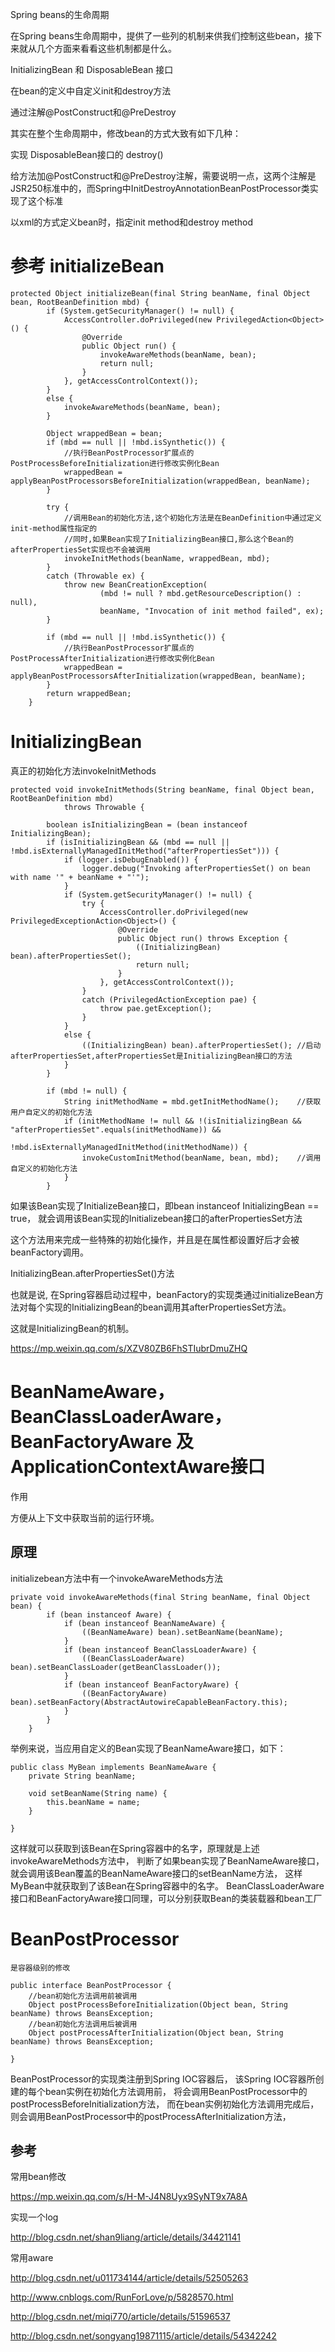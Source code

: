 

Spring beans的生命周期


在Spring beans生命周期中，提供了一些列的机制来供我们控制这些bean，接下来就从几个方面来看看这些机制都是什么。

InitializingBean 和 DisposableBean 接口


在bean的定义中自定义init和destroy方法

通过注解@PostConstruct和@PreDestroy

其实在整个生命周期中，修改bean的方式大致有如下几种：


实现 DisposableBean接口的 destroy()

给方法加@PostConstruct和@PreDestroy注解，需要说明一点，这两个注解是JSR250标准中的，而Spring中InitDestroyAnnotationBeanPostProcessor类实现了这个标准

以xml的方式定义bean时，指定init method和destroy method




# 参考  initializeBean


```
protected Object initializeBean(final String beanName, final Object bean, RootBeanDefinition mbd) {  
        if (System.getSecurityManager() != null) {  
            AccessController.doPrivileged(new PrivilegedAction<Object>() {  
                @Override  
                public Object run() {  
                    invokeAwareMethods(beanName, bean);  
                    return null;  
                }  
            }, getAccessControlContext());  
        }  
        else {  
            invokeAwareMethods(beanName, bean);  
        }  
  
        Object wrappedBean = bean;  
        if (mbd == null || !mbd.isSynthetic()) {  
            //执行BeanPostProcessor扩展点的PostProcessBeforeInitialization进行修改实例化Bean  
            wrappedBean = applyBeanPostProcessorsBeforeInitialization(wrappedBean, beanName);  
        }  
  
        try {  
            //调用Bean的初始化方法,这个初始化方法是在BeanDefinition中通过定义init-method属性指定的  
            //同时,如果Bean实现了InitializingBean接口,那么这个Bean的afterPropertiesSet实现也不会被调用  
            invokeInitMethods(beanName, wrappedBean, mbd);  
        }  
        catch (Throwable ex) {  
            throw new BeanCreationException(  
                    (mbd != null ? mbd.getResourceDescription() : null),  
                    beanName, "Invocation of init method failed", ex);  
        }  
  
        if (mbd == null || !mbd.isSynthetic()) {  
            //执行BeanPostProcessor扩展点的PostProcessAfterInitialization进行修改实例化Bean  
            wrappedBean = applyBeanPostProcessorsAfterInitialization(wrappedBean, beanName);  
        }  
        return wrappedBean;  
    }  
```



# InitializingBean

真正的初始化方法invokeInitMethods

```
protected void invokeInitMethods(String beanName, final Object bean, RootBeanDefinition mbd)  
            throws Throwable {  
  
        boolean isInitializingBean = (bean instanceof InitializingBean);  
        if (isInitializingBean && (mbd == null || !mbd.isExternallyManagedInitMethod("afterPropertiesSet"))) {  
            if (logger.isDebugEnabled()) {  
                logger.debug("Invoking afterPropertiesSet() on bean with name '" + beanName + "'");  
            }  
            if (System.getSecurityManager() != null) {  
                try {  
                    AccessController.doPrivileged(new PrivilegedExceptionAction<Object>() {  
                        @Override  
                        public Object run() throws Exception {  
                            ((InitializingBean) bean).afterPropertiesSet();  
                            return null;  
                        }  
                    }, getAccessControlContext());  
                }  
                catch (PrivilegedActionException pae) {  
                    throw pae.getException();  
                }  
            }  
            else {  
                ((InitializingBean) bean).afterPropertiesSet(); //启动afterPropertiesSet,afterPropertiesSet是InitializingBean接口的方法  
            }  
        }  
  
        if (mbd != null) {  
            String initMethodName = mbd.getInitMethodName();    //获取用户自定义的初始化方法  
            if (initMethodName != null && !(isInitializingBean && "afterPropertiesSet".equals(initMethodName)) &&  
                    !mbd.isExternallyManagedInitMethod(initMethodName)) {  
                invokeCustomInitMethod(beanName, bean, mbd);    //调用自定义的初始化方法  
            }  
        }  
```



如果该Bean实现了InitializeBean接口，即bean instanceof InitializingBean == true，
就会调用该Bean实现的Initializebean接口的afterPropertiesSet方法



这个方法用来完成一些特殊的初始化操作，并且是在属性都设置好后才会被beanFactory调用。

InitializingBean.afterPropertiesSet()方法

也就是说, 在Spring容器启动过程中，beanFactory的实现类通过initializeBean方法对每个实现的InitializingBean的bean调用其afterPropertiesSet方法。

这就是InitializingBean的机制。


https://mp.weixin.qq.com/s/XZV80ZB6FhSTIubrDmuZHQ



# BeanNameAware，BeanClassLoaderAware，BeanFactoryAware 及ApplicationContextAware接口

作用

方便从上下文中获取当前的运行环境。


## 原理

initializebean方法中有一个invokeAwareMethods方法

```
private void invokeAwareMethods(final String beanName, final Object bean) {  
        if (bean instanceof Aware) {  
            if (bean instanceof BeanNameAware) {  
                ((BeanNameAware) bean).setBeanName(beanName);  
            }  
            if (bean instanceof BeanClassLoaderAware) {  
                ((BeanClassLoaderAware) bean).setBeanClassLoader(getBeanClassLoader());  
            }  
            if (bean instanceof BeanFactoryAware) {  
                ((BeanFactoryAware) bean).setBeanFactory(AbstractAutowireCapableBeanFactory.this);  
            }  
        }  
    } 
```

举例来说，当应用自定义的Bean实现了BeanNameAware接口，如下：

```
public class MyBean implements BeanNameAware {  
    private String beanName;  
  
    void setBeanName(String name) {  
        this.beanName = name;  
    }  
  
}  
```

这样就可以获取到该Bean在Spring容器中的名字，原理就是上述invokeAwareMethods方法中，
判断了如果bean实现了BeanNameAware接口，就会调用该Bean覆盖的BeanNameAware接口的setBeanName方法，
这样MyBean中就获取到了该Bean在Spring容器中的名字。
BeanClassLoaderAware接口和BeanFactoryAware接口同理，可以分别获取Bean的类装载器和bean工厂



# BeanPostProcessor


    是容器级别的修改


```
public interface BeanPostProcessor {
    //bean初始化方法调用前被调用
    Object postProcessBeforeInitialization(Object bean, String beanName) throws BeansException;
    //bean初始化方法调用后被调用
    Object postProcessAfterInitialization(Object bean, String beanName) throws BeansException;

}

```


BeanPostProcessor的实现类注册到Spring IOC容器后，
该Spring IOC容器所创建的每个bean实例在初始化方法调用前，
将会调用BeanPostProcessor中的postProcessBeforeInitialization方法，
而在bean实例初始化方法调用完成后，则会调用BeanPostProcessor中的postProcessAfterInitialization方法，




## 参考


常用bean修改

https://mp.weixin.qq.com/s/H-M-J4N8Uyx9SyNT9x7A8A

实现一个log

http://blog.csdn.net/shan9liang/article/details/34421141


常用aware

http://blog.csdn.net/u011734144/article/details/52505263

http://www.cnblogs.com/RunForLove/p/5828570.html


http://blog.csdn.net/miqi770/article/details/51596537


http://blog.csdn.net/songyang19871115/article/details/54342242